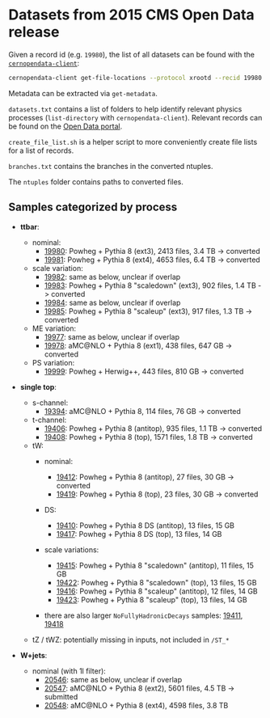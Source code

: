 # Datasets from 2015 CMS Open Data release

Given a record id (e.g. `19980`), the list of all datasets can be found with the [`cernopendata-client`](https://cernopendata-client.readthedocs.io/):
```bash
cernopendata-client get-file-locations --protocol xrootd --recid 19980
```
Metadata can be extracted via `get-metadata`.

`datasets.txt` contains a list of folders to help identify relevant physics processes (`list-directory` with `cernopendata-client`).
Relevant records can be found on the [Open Data portal](https://opendata.cern.ch/).

`create_file_list.sh` is a helper script to more conveniently create file lists for a list of records.

`branches.txt` contains the branches in the converted ntuples.

The `ntuples` folder contains paths to converted files.

## Samples categorized by process

- **ttbar**:
  - nominal:
    - [19980](https://opendata.cern.ch/record/19980): Powheg + Pythia 8 (ext3), 2413 files, 3.4 TB -> converted
    - [19981](https://opendata.cern.ch/record/19981): Powheg + Pythia 8 (ext4), 4653 files, 6.4 TB -> converted
  - scale variation:
    - [19982](https://opendata.cern.ch/record/19982): same as below, unclear if overlap
    - [19983](https://opendata.cern.ch/record/19983): Powheg + Pythia 8 "scaledown" (ext3), 902 files, 1.4 TB -> converted
    - [19984](https://opendata.cern.ch/record/19984): same as below, unclear if overlap
    - [19985](https://opendata.cern.ch/record/19985): Powheg + Pythia 8 "scaleup" (ext3), 917 files, 1.3 TB -> converted
  - ME variation:
    - [19977](https://opendata.cern.ch/record/19977): same as below, unclear if overlap
    - [19978](https://opendata.cern.ch/record/19978): aMC@NLO + Pythia 8 (ext1), 438 files, 647 GB -> converted
  - PS variation:
    - [19999](https://opendata.cern.ch/record/19999): Powheg + Herwig++, 443 files, 810 GB -> converted

- **single top**:
  - s-channel:
    - [19394](https://opendata.cern.ch/record/19394): aMC@NLO + Pythia 8, 114 files, 76 GB -> converted
  - t-channel:
    - [19406](https://opendata.cern.ch/record/19406): Powheg + Pythia 8 (antitop), 935 files, 1.1 TB -> converted
    - [19408](https://opendata.cern.ch/record/19408): Powheg + Pythia 8 (top), 1571 files, 1.8 TB -> converted
  - tW:
    - nominal:
      - [19412](https://opendata.cern.ch/record/19412): Powheg + Pythia 8 (antitop), 27 files, 30 GB -> converted
      - [19419](https://opendata.cern.ch/record/19419): Powheg + Pythia 8 (top), 23 files, 30 GB -> converted
    - DS:
      - [19410](https://opendata.cern.ch/record/19410): Powheg + Pythia 8 DS (antitop), 13 files, 15 GB
      - [19417](https://opendata.cern.ch/record/19417): Powheg + Pythia 8 DS (top), 13 files, 14 GB
    - scale variations:
      - [19415](https://opendata.cern.ch/record/19415): Powheg + Pythia 8 "scaledown" (antitop), 11 files, 15 GB
      - [19422](https://opendata.cern.ch/record/19422): Powheg + Pythia 8 "scaledown" (top), 13 files, 15 GB
      - [19416](https://opendata.cern.ch/record/19416): Powheg + Pythia 8 "scaleup" (antitop), 12 files, 14 GB
      - [19423](https://opendata.cern.ch/record/19423): Powheg + Pythia 8 "scaleup" (top), 13 files, 14 GB

    - there are also larger `NoFullyHadronicDecays` samples: [19411](https://opendata.cern.ch/record/19411), [19418](https://opendata.cern.ch/record/19418)
  - tZ / tWZ: potentially missing in inputs, not included in `/ST_*`

- **W+jets**:
  - nominal (with 1l filter):
    - [20546](https://opendata.cern.ch/record/20546): same as below, unclear if overlap
    - [20547](https://opendata.cern.ch/record/20547): aMC@NLO + Pythia 8 (ext2), 5601 files, 4.5 TB -> submitted
    - [20548](https://opendata.cern.ch/record/20548): aMC@NLO + Pythia 8 (ext4), 4598 files, 3.8 TB
